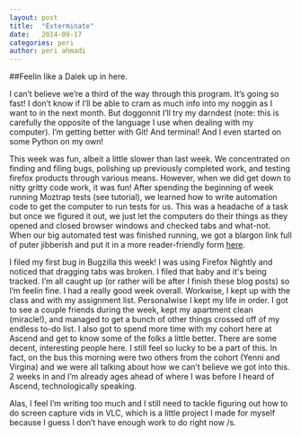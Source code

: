 ```yaml
---
layout: post
title:  "Exterminate"
date:   2014-09-17
categories: peri
author: peri ahmadi
---
```


##Feelin like a Dalek up in here.

I can’t believe we’re a third of the way through this program. It’s going so fast! I don’t know if I’ll be able to cram as much info into my noggin as I want to in the next month. But doggonnit I’ll try my darndest (note: this is carefully the opposite of the language I use when dealing with my computer). I’m getting better with Git! And terminal! And I even started on some Python on my own!

This week was fun, albeit a little slower than last week. We concentrated on finding and filing bugs, polishing up previously completed work, and testing firefox products through various means. However, when we did get down to nitty gritty code work, it was fun! After spending the beginning of week running Moztrap tests (see tutorial), we learned how to write automation code to get the computer to run tests for us. This was a headache of a task but once we figured it out, we just let the computers do their things as they opened and closed browser windows and checked tabs and what-not. When our big automated test was finished running, we got a blargon link full of puter jibberish and put it in a more reader-friendly form [here](http://mozmill-crowd.blargon7.com/#/functional/report/2f982f72826307fed840a3b11c3bab47).

I filed my first bug in Bugzilla this week! I was using Firefox Nightly and noticed that dragging tabs was broken. I filed that baby and it's being tracked. I’m all caught up (or rather will be after I finish these blog posts) so I’m feelin fine. I had a really good week overall. Workwise, I kept up with the class and with my assignment list. Personalwise I kept my life in order. I got to see a couple friends during the week, kept my apartment clean (miracle!), and managed to get a bunch of other things crossed off of my endless to-do list. I also got to spend more time with my cohort here at Ascend and get to know some of the folks a little better. There are some decent, interesting people here. I still feel so lucky to be a part of this. In fact, on the bus this morning were two others from the cohort (Yenni and Virgina) and we were all talking about how we can’t believe we got into this. 2 weeks in and I’m already ages ahead of where I was before I heard of Ascend, technologically speaking. 

Alas, I feel I’m writing too much and I still need to tackle figuring out how to do screen capture vids in VLC, which is a little project I made for myself because I guess I don’t have enough work to do right now /s. 

